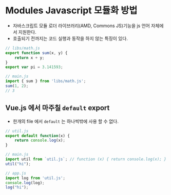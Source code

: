 # Modules Javascript 모듈화 방법
- 자바스크립트 모듈 로더 라이브러리(AMD, Commons JS)기능을 js 언어 자체에서 지원한다.
- 호출되기 전까지는 코드 실행과 동작을 하지 않는 특징이 있다.

```js
// libs/math.js
export function sum(x, y) {
	return x + y;
}
export var pi = 3.141593;

// main.js
import { sum } from 'libs/math.js';
sum(1, 2);
// 3
```

## Vue.js 에서 마주칠 `default` export
- 한개의 file 에서 `default` 는 하나씩밖에 사용 할 수 없다.

```js
// util.js
export default function(x) {
	return console.log(x);
}

// main.js
import util from `util.js`; // function (x) { return console.log(x); }
util("hi");

// app.js
import log from 'util.js';
console.log(log);
log("hi");
```